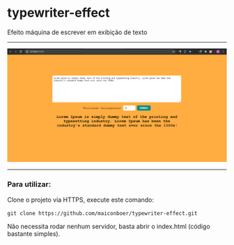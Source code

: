 # typewriter-effect
Efeito máquina de escrever em exibição de texto

------------------------------------------


<p align="center">
<img src=".github/image.png" width="800"/>
  
  
------------------------------------------

### Para utilizar:

Clone o projeto via HTTPS, execute este comando:

    git clone https://github.com/maiconboer/typewriter-effect.git
    
Não necessita rodar nenhum servidor, basta abrir o index.html (código bastante simples).
 
